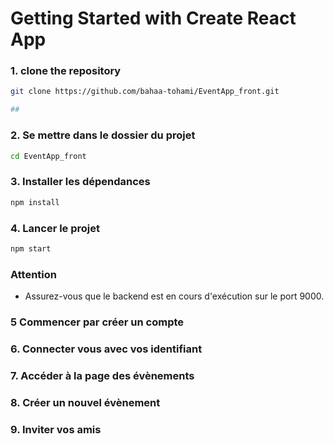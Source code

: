 # Getting Started with Create React App
### 1. clone the repository
```bash
git clone https://github.com/bahaa-tohami/EventApp_front.git

##
```
### 2. Se mettre dans le dossier du projet
```bash
cd EventApp_front
```
### 3. Installer les dépendances
```bash
npm install
```
### 4. Lancer le projet
```bash
npm start
```
### Attention
- Assurez-vous que le backend est en cours d'exécution sur le port 9000.

### 5 Commencer par créer un compte
### 6. Connecter vous avec vos identifiant
### 7. Accéder à la page des évènements
### 8. Créer un nouvel évènement
### 9. Inviter vos amis